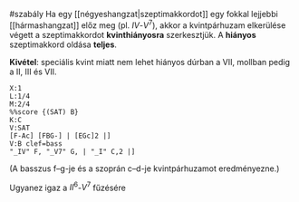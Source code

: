 #szabály 
Ha egy [[négyeshangzat|szeptimakkordot]] egy fokkal lejjebbi [[hármashangzat]] előz meg (pl. $IV$-$V^7$), akkor a kvintpárhuzam elkerülése végett a szeptimakkordot **kvinthiányosra** szerkesztjük. A **hiányos** szeptimakkord oldása **teljes**.

**Kivétel**: speciális kvint miatt nem lehet hiányos dúrban a VII,  mollban pedig a II, III és VII.

```music-abc
X:1 
L:1/4
M:2/4
%%score {(SAT) B}
K:C 
V:SAT
[F-Ac] [FBG-] | [EGc]2 |]
V:B clef=bass
"_IV" F, "_V7" G, | "_I" C,2 |]
```
(A basszus f–g-je és a szoprán c–d-je kvintpárhuzamot eredményezne.)

Ugyanez igaz a $II^6$-$V^7$ fűzésére